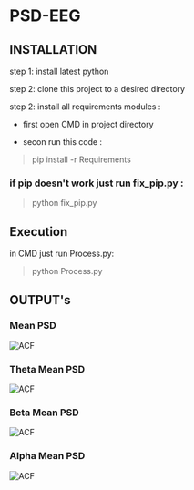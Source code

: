 # PSD-EEG

## INSTALLATION

step 1: install latest python

step 2: clone this project to a desired directory

step 2: install all requirements modules : 

- first open CMD in project directory

- secon run this code : 

> pip install -r Requirements

### if pip doesn't work just run fix_pip.py :

> python fix_pip.py

## Execution 

in CMD just run Process.py:

> python Process.py

## OUTPUT's

### Mean PSD

![ACF](https://github.com/yeganeyazdanian/PSD-EEG/blob/master/Exports/Mean_psd_in_three_stage.png)

### Theta Mean PSD

![ACF](https://github.com/yeganeyazdanian/PSD-EEG/blob/master/Exports/Theta_mean_psd_in_db.png)

### Beta Mean PSD

![ACF](https://github.com/yeganeyazdanian/PSD-EEG/blob/master/Exports/Beta_mean_psd_in_db.png)

### Alpha Mean PSD

![ACF](https://github.com/yeganeyazdanian/PSD-EEG/blob/master/Exports/Alpha_mean_psd_in_db.png)
